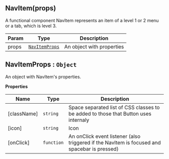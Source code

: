 <a name="NavItem"></a>

## NavItem(props)
A functional component NavItem represents an item of a level 1 or 2 menu or a tab, which is level 3.


| Param | Type | Description |
| --- | --- | --- |
| props | [<code>NavItemProps</code>](#NavItemProps) | An object with properties |

<a name="NavItemProps"></a>

## NavItemProps : <code>Object</code>
An object with NavItem's properties.

**Properties**

| Name | Type | Description |
| --- | --- | --- |
| [className] | <code>string</code> | Space separated list of CSS classes to be added to those that Button uses internaly |
| [icon] | <code>string</code> | Icon |
| [onClick] | <code>function</code> | An onClick event listener (also triggered if the NavItem is focused and spacebar is pressed) |

